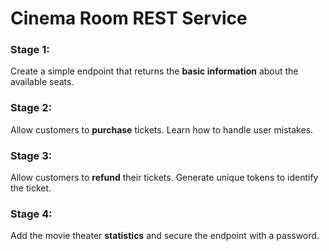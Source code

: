 # Cinema Room REST Service
### Stage 1: 
Create a simple endpoint that returns the **basic information** about the available seats.
### Stage 2: 
Allow customers to **purchase** tickets. Learn how to handle user mistakes.
### Stage 3: 
Allow customers to **refund** their tickets. Generate unique tokens to identify the ticket.
### Stage 4: 
Add the movie theater **statistics** and secure the endpoint with a password.
